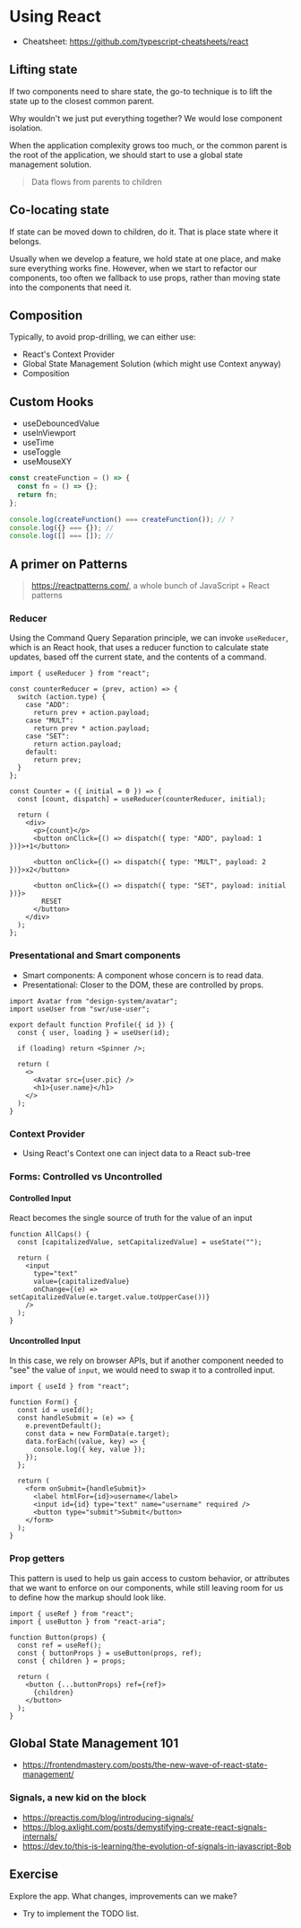 # Using React

- Cheatsheet: https://github.com/typescript-cheatsheets/react

## Lifting state

If two components need to share state, the go-to technique is to
lift the state up to the closest common parent.

Why wouldn't we just put everything together? We would lose component isolation.

When the application complexity grows too much, or the common parent is the root
of the application, we should start to use a global state management solution.

> Data flows from parents to children

## Co-locating state

If state can be moved down to children, do it. That is place state where it belongs.

Usually when we develop a feature, we hold state at one place, and make sure everything works fine.
However, when we start to refactor our components, too often we fallback to use props, rather
than moving state into the components that need it.

## Composition

Typically, to avoid prop-drilling, we can either use:

- React's Context Provider
- Global State Management Solution (which might use Context anyway)
- Composition

## Custom Hooks

- useDebouncedValue
- useInViewport
- useTime
- useToggle
- useMouseXY

```js
const createFunction = () => {
  const fn = () => {};
  return fn;
};

console.log(createFunction() === createFunction()); // ?
console.log({} === {}); //
console.log([] === []); //
```

## A primer on Patterns

> https://reactpatterns.com/, a whole bunch of JavaScript + React patterns

### Reducer

Using the Command Query Separation principle, we can invoke `useReducer`, which
is an React hook, that uses a reducer function to calculate state updates,
based off the current state, and the contents of a command.

```tsx
import { useReducer } from "react";

const counterReducer = (prev, action) => {
  switch (action.type) {
    case "ADD":
      return prev + action.payload;
    case "MULT":
      return prev * action.payload;
    case "SET":
      return action.payload;
    default:
      return prev;
  }
};

const Counter = ({ initial = 0 }) => {
  const [count, dispatch] = useReducer(counterReducer, initial);

  return (
    <div>
      <p>{count}</p>
      <button onClick={() => dispatch({ type: "ADD", payload: 1 })}>+1</button>

      <button onClick={() => dispatch({ type: "MULT", payload: 2 })}>x2</button>

      <button onClick={() => dispatch({ type: "SET", payload: initial })}>
        RESET
      </button>
    </div>
  );
};
```

### Presentational and Smart components

- Smart components: A component whose concern is to read data.
- Presentational: Closer to the DOM, these are controlled by props.

```tsx
import Avatar from "design-system/avatar";
import useUser from "swr/use-user";

export default function Profile({ id }) {
  const { user, loading } = useUser(id);

  if (loading) return <Spinner />;

  return (
    <>
      <Avatar src={user.pic} />
      <h1>{user.name}</h1>
    </>
  );
}
```

### Context Provider

- Using React's Context one can inject data to a React sub-tree

### Forms: Controlled vs Uncontrolled

#### Controlled Input

React becomes the single source of truth for the value of an input

```tsx
function AllCaps() {
  const [capitalizedValue, setCapitalizedValue] = useState("");

  return (
    <input
      type="text"
      value={capitalizedValue}
      onChange={(e) => setCapitalizedValue(e.target.value.toUpperCase())}
    />
  );
}
```

#### Uncontrolled Input

In this case, we rely on browser APIs, but if another component
needed to "see" the value of `input`, we would need to swap it to
a controlled input.

```tsx
import { useId } from "react";

function Form() {
  const id = useId();
  const handleSubmit = (e) => {
    e.preventDefault();
    const data = new FormData(e.target);
    data.forEach((value, key) => {
      console.log({ key, value });
    });
  };

  return (
    <form onSubmit={handleSubmit}>
      <label htmlFor={id}>username</label>
      <input id={id} type="text" name="username" required />
      <button type="submit">Submit</button>
    </form>
  );
}
```

### Prop getters

This pattern is used to help us gain access to custom behavior, or attributes
that we want to enforce on our components, while still leaving room for us
to define how the markup should look like.

```tsx
import { useRef } from "react";
import { useButton } from "react-aria";

function Button(props) {
  const ref = useRef();
  const { buttonProps } = useButton(props, ref);
  const { children } = props;

  return (
    <button {...buttonProps} ref={ref}>
      {children}
    </button>
  );
}
```

## Global State Management 101

- https://frontendmastery.com/posts/the-new-wave-of-react-state-management/

### Signals, a new kid on the block

- https://preactjs.com/blog/introducing-signals/
- https://blog.axlight.com/posts/demystifying-create-react-signals-internals/
- https://dev.to/this-is-learning/the-evolution-of-signals-in-javascript-8ob

## Exercise

Explore the app. What changes, improvements can we make?

- Try to implement the TODO list.
